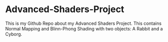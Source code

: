 # Advanced-Shaders-Project
This is my Github Repo about my Advanced Shaders Project. This contains Normal Mapping and Blinn-Phong Shading with two objects: A Rabbit and a Cyborg. 
